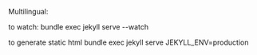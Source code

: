 Multilingual: 

to watch: bundle exec jekyll serve --watch

to generate static html
bundle exec jekyll serve JEKYLL_ENV=production